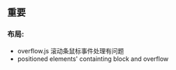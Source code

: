 ## 重要

### 布局:
- overflow.js 滚动条鼠标事件处理有问题
- positioned elements' containting block and overflow
<outer style="position:relative;overflow:hidden;">
  <inner style="position:absolute;" />
</outer>
